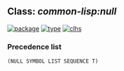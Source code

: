 ## Class: ***common-lisp:null***
[![package](https://img.shields.io/badge/Package-COMMON--LISP-5f9ea0.svg?style=social&colorA=999999)](../) [![type](https://img.shields.io/badge/Type-Class-5f9ea0.svg?style=social&colorA=999999)](../#class) [![clhs](https://img.shields.io/badge/CLHS-NULL-5f9ea0.svg?style=social&colorA=999999)](http://www.lispworks.com/documentation/HyperSpec/Body/a_null.htm) 
### Precedence list
```
(NULL SYMBOL LIST SEQUENCE T)
```
